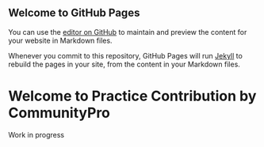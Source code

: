 ## Welcome to GitHub Pages

You can use the [editor on GitHub](https://github.com/CommunityPro/Practice-Contribution/edit/gh-pages/index.md) to maintain and preview the content for your website in Markdown files.

Whenever you commit to this repository, GitHub Pages will run [Jekyll](https://jekyllrb.com/) to rebuild the pages in your site, from the content in your Markdown files.


<h1>Welcome to Practice Contribution by CommunityPro</h1>
<p>Work in progress</p>
